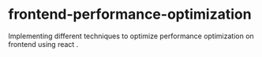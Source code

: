# frontend-performance-optimization
Implementing different techniques to optimize performance optimization on frontend using react .
